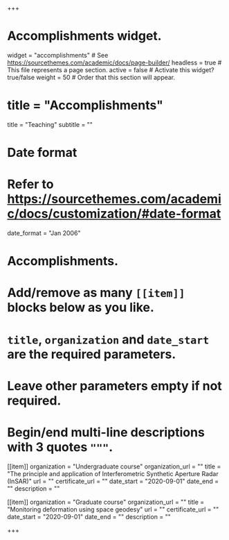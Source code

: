 +++
# Accomplishments widget.
widget = "accomplishments"  # See https://sourcethemes.com/academic/docs/page-builder/
headless = true  # This file represents a page section.
active = false  # Activate this widget? true/false
weight = 50  # Order that this section will appear.

# title = "Accomplish&shy;ments"
title = "Teaching"
subtitle = ""

# Date format
#   Refer to https://sourcethemes.com/academic/docs/customization/#date-format
date_format = "Jan 2006"

# Accomplishments.
#   Add/remove as many `[[item]]` blocks below as you like.
#   `title`, `organization` and `date_start` are the required parameters.
#   Leave other parameters empty if not required.
#   Begin/end multi-line descriptions with 3 quotes `"""`.

[[item]]
  organization = "Undergraduate course"
  organization_url = ""
  title = "The principle and application of Interferometric Synthetic Aperture Radar (InSAR)"
  url = ""
  certificate_url = ""
  date_start = "2020-09-01"
  date_end = ""
  description = ""
  
 [[item]]
  organization = "Graduate course"
  organization_url = ""
  title = "Monitoring deformation using space geodesy"
  url = ""
  certificate_url = ""
  date_start = "2020-09-01"
  date_end = ""
  description = ""

+++
